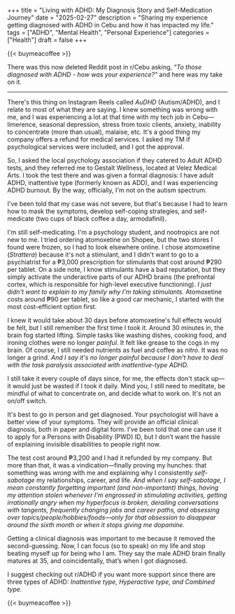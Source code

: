 
+++
title = "Living with ADHD: My Diagnosis Story and Self-Medication Journey"
date = "2025-02-27"
description = "Sharing my experience getting diagnosed with ADHD in Cebu and how it has impacted my life."
tags = ["ADHD", "Mental Health", "Personal Experience"]
categories = ["Health"]
draft = false
+++

{{< buymeacoffee >}}

There was this now deleted Reddit post in r/Cebu asking, *"To those diagnosed with ADHD - how was your experience?"* and here was my take on it.

---

There's this thing on Instagram Reels called *AuDHD* (Autism/ADHD), and I relate to most of what they are saying. I knew something was wrong with me, and I was experiencing a lot at that time with my tech job in Cebu—limerence, seasonal depression, stress from toxic clients, anxiety, inability to concentrate (more than usual), malaise, etc. It's a good thing my company offers a refund for medical services. I asked my TM if psychological services were included, and I got the approval.

So, I asked the local psychology association if they catered to Adult ADHD tests, and they referred me to Gestalt Wellness, located at Velez Medical Arts. I took the test there and was given a formal diagnosis: I have adult ADHD, inattentive type (formerly known as ADD), and I was experiencing ADHD burnout. By the way, officially, I'm not on the autism spectrum.

I've been told that my case was not severe, but that's because I had to learn how to mask the symptoms, develop self-coping strategies, and self-medicate (two cups of black coffee a day, armodafinil).

I'm still self-medicating. I'm a psychology student, and nootropics are not new to me. I tried ordering atomoxetine on Shopee, but the two stores I found were frozen, so I had to look elsewhere online. I chose atomoxetine (*Strattera*) because it's not a stimulant, and I didn't want to go to a psychiatrist for a ₱3,000 prescription for stimulants that cost around ₱290 per tablet. On a side note, I know stimulants have a bad reputation, but they simply activate the underactive parts of our ADHD brains (the prefrontal cortex, which is responsible for high-level executive functioning). *I just didn't want to explain to my family why I'm taking stimulants.* Atomoxetine costs around ₱90 per tablet, so like a good car mechanic, I started with the most cost-efficient option first.

I knew it would take about 30 days before atomoxetine's full effects would be felt, but I still remember the first time I took it. Around 30 minutes in, the brain fog started lifting. Simple tasks like washing dishes, cooking food, and ironing clothes were no longer *painful*. It felt like grease to the cogs in my brain. Of course, I still needed nutrients as fuel and coffee as *nitro*. It was no longer a grind. *And I say it's no longer painful because I don't have to deal with the task paralysis associated with inattentive-type ADHD.*

I still take it every couple of days since, for me, the effects don't stack up—it would just be wasted if I took it daily. Mind you, I still need to meditate, be mindful of what to concentrate on, and decide what to work on. It's not an on/off switch.

It's best to go in person and get diagnosed. Your psychologist will have a better view of your symptoms. They will provide an official clinical diagnosis, both in paper and digital form. I've been told that one can use it to apply for a Persons with Disability (PWD) ID, but I don’t want the hassle of explaining invisible disabilities to people right now.

The test cost around ₱3,200 and I had it refunded by my company. But more than that, it was a vindication—finally proving my hunches: that something was *wrong* with me and explaining why I consistently *self-sabotage* my relationships, career, and life. *And when I say self-sabotage, I mean constantly forgetting important (and non-important) things, having my attention stolen whenever I'm engrossed in stimulating activities, getting irrationally angry when my hyperfocus is broken, derailing conversations with tangents, frequently changing jobs and career paths, and obsessing over topics/people/hobbies/foods—only for that obsession to disappear around the sixth month or when it stops giving me dopamine.*

Getting a clinical diagnosis was important to me because it removed the second-guessing. Now, I can focus (so to speak) on my life and stop beating myself up for being who I am. They say the male ADHD brain finally matures at 35, and coincidentally, that’s when I got diagnosed.

I suggest checking out r/ADHD if you want more support since there are three types of ADHD: *Inattentive type, Hyperactive type, and Combined type.*

{{< buymeacoffee >}}